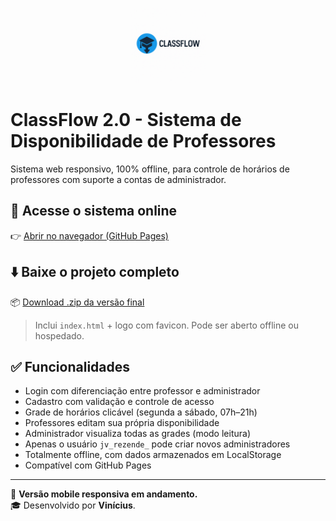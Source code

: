 
<p align="center">
  <img src="logo_classflow.png" alt="ClassFlow Logo" width="120" style="border-radius:12px;">
</p>

# ClassFlow 2.0 - Sistema de Disponibilidade de Professores

Sistema web responsivo, 100% offline, para controle de horários de professores com suporte a contas de administrador.

## 🔗 Acesse o sistema online
👉 [Abrir no navegador (GitHub Pages)](https://jv-r18.github.io/classflow/)

## ⬇️ Baixe o projeto completo
📦 [Download .zip da versão final](https://jv-r18.github.io/classflow/ClassFlow_Release_Final.zip)

> Inclui `index.html` + logo com favicon. Pode ser aberto offline ou hospedado.

## ✅ Funcionalidades

- Login com diferenciação entre professor e administrador
- Cadastro com validação e controle de acesso
- Grade de horários clicável (segunda a sábado, 07h–21h)
- Professores editam sua própria disponibilidade
- Administrador visualiza todas as grades (modo leitura)
- Apenas o usuário `jv_rezende_` pode criar novos administradores
- Totalmente offline, com dados armazenados em LocalStorage
- Compatível com GitHub Pages

---

📱 **Versão mobile responsiva em andamento.**  
🎓 Desenvolvido por **Vinícius**.
